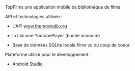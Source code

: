 
 TopFilms
 une application mobile de bibliothéque de films 
 
 API et technologies utilisée :
 
 - L'API www.themoviedb.org 
 
 - la Librairie YoutubePlayer (bande annonce) 
 
 - Base de données SQLite locale  films vu ou coup de coeur.
 
 Plateforme utilisé pour le développement : 
  - Android Studio
  
